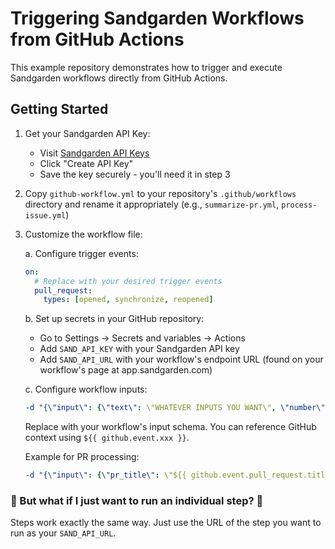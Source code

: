 # Triggering Sandgarden Workflows from GitHub Actions

This example repository demonstrates how to trigger and execute Sandgarden workflows directly from GitHub Actions.

## Getting Started

1. Get your Sandgarden API Key:
   - Visit [Sandgarden API Keys](https://app.sandgarden.com/settings/api-keys)
   - Click "Create API Key"
   - Save the key securely - you'll need it in step 3

2. Copy `github-workflow.yml` to your repository's `.github/workflows` directory and rename it appropriately (e.g., `summarize-pr.yml`, `process-issue.yml`)

3. Customize the workflow file:

   a. Configure trigger events:
   ```yaml
   on:
     # Replace with your desired trigger events
     pull_request:
       types: [opened, synchronize, reopened]
   ```

   b. Set up secrets in your GitHub repository:
   - Go to Settings → Secrets and variables → Actions
   - Add `SAND_API_KEY` with your Sandgarden API key
   - Add `SAND_API_URL` with your workflow's endpoint URL (found on your workflow's page at app.sandgarden.com)

   c. Configure workflow inputs:
   ```yaml
   -d "{\"input\": {\"text\": \"WHATEVER INPUTS YOU WANT\", \"number\": 3}}"
   ```
   Replace with your workflow's input schema. You can reference GitHub context using `${{ github.event.xxx }}`.

   Example for PR processing:
   ```yaml
   -d "{\"input\": {\"pr_title\": \"${{ github.event.pull_request.title }}\", \"pr_body\": \"${{ github.event.pull_request.body }}\"}}"
   ```

### 🤷 But what if I just want to run an individual step? 🤷 

Steps work exactly the same way. Just use the URL of the step you want to run as your `SAND_API_URL`.
